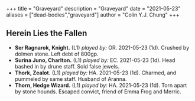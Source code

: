 +++ 
title = "Graveyard" 
description = "Graveyard" 
date = "2021-05-23" 
aliases = ["dead-bodies","graveyard"] 
author = "Colin Y.J. Chung" 
+++

## Herein Lies the Fallen

* **Ser Ragnarok, Knight.** (L1) _played by:_ OR. 2021-05-23 (1d). Crushed by dolmen stone. Left debt of 800gp.  
* **Surina Juno, Charlton.** (L1) _played by:_ EC. 2021-05-23 (1d). Head bashed in by drune staff. Sold false jewels.
* **Thork, Zealot.** (L1) _played by:_ HA. 2021-05-23 (1d). Charmed, and pummeled by same staff. Husband of Aranna.
* **Thorn, Hedge Wizard.** (L1) _played by:_ HA. 2021-05-23 (1d). Torn apart by stone hounds. Escaped convict, friend of Emma Frog and Merric.
